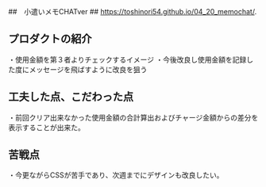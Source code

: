 ##　小遣いメモCHATver ##
https://toshinori54.github.io/04_20_memochat/.


## プロダクトの紹介 ##
・使用金額を第３者よりチェックするイメージ
・今後改良し使用金額を記録した度にメッセージを飛ばすように改良を狙う

## 工夫した点、こだわった点 ##
・前回クリア出来なかった使用金額の合計算出およびチャージ金額からの差分を表示することが出来た。

## 苦戦点 ##
・今更ながらCSSが苦手であり、次週までにデザインも改良したい。